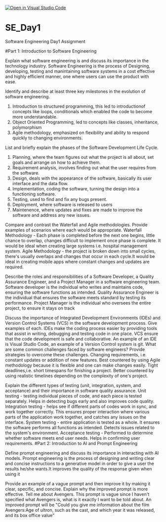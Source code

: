 [![Open in Visual Studio Code](https://classroom.github.com/assets/open-in-vscode-2e0aaae1b6195c2367325f4f02e2d04e9abb55f0b24a779b69b11b9e10269abc.svg)](https://classroom.github.com/online_ide?assignment_repo_id=15624190&assignment_repo_type=AssignmentRepo)
# SE_Day1
Software Engineering Day1 Assignment

#Part 1: Introduction to Software Engineering

Explain what software engineering is and discuss its importance in the technology industry.
Software Engineering is the process of Designing, developing, testing and manintaining software systems in a cost effective and highly efficient manner, one where users can use the product with ease.

Identify and describe at least three key milestones in the evolution of software engineering.
1. Introduction to structured programming, this led to introductionof concepts like loops, conditionals which enabled the code to become more understandable.
2. Object Oriented Programming, led to concepts like classes, inheritance, polymorphism
3. Agile methodology, emphasized on flexibility and ability to respond quickly to changing environments.

List and briefly explain the phases of the Software Development Life Cycle.
1. Planning, where the team figures out what the project is all about, set goals and arrange on how to achieve them.
2. Requirement analysis, involves finding out what the user requires from the software.
3. Design, deals with the appearance of the software, basically its user interface and the data flow.
4. Implementation, coding the software, turning the design into a functioning software.
5. Testing, used to find and fix any bugs present.
6. Deployment, where software is released to users
7. Maintenence, where updates and fixes are made to improve the software and address any new issues.

Compare and contrast the Waterfall and Agile methodologies. Provide examples of scenarios where each would be appropriate.
Waterfall Methodology - Each phase is completed before the next one begins, little chance to overlap, changes difficult to implement once phase is complete. It would be ideal when creating large systems i.e. hospital management system.
Agile Methodology - the project is broken down into small cycles, there's usually overlaps and changes that occur in each cycle.It would be ideal in creating mobile apps where constant changes and updates are required.

Describe the roles and responsibilities of a Software Developer, a Quality Assurance Engineer, and a Project Manager in a software engineering team.
Software developer is the individual who writes and maintains code, ensuring the software functions as intended.
Quality Assurance Engineer is the individual that ensures the software meets standard by testing its performance.
Project Manager is the individual who oversees the entire project, to ensure it stays on track

Discuss the importance of Integrated Development Environments (IDEs) and Version Control Systems (VCS) in the software development process. Give examples of each.
IDEs make the coding process easier by providing tools that assist in writing, debugging and testing code in one place. VCS ensure that the code development 
is safe and collaborative. An example of an IDE is Visual Studio Code, an example of a Version Control system is git.
What are some common challenges faced by software engineers? Provide strategies to overcome these challenges.
Changing requirements, i.e. constant updates or addition of new features. Best countered by using Agile methodology because it is flexible and one can make changes easily.
Tight deadlines,i.e. short timespans for finishing a project. Better countered by using realistic timelines depending on the complexity of one's project.

Explain the different types of testing (unit, integration, system, and acceptance) and their importance in software quality assurance.
Unit testing - testing individual pieces of code, and each piece is tested separately. Helps in detecting bugs early and also improves code quality.
Integration testing - helps see if different parts of codes work in sync, and work together correctly. This ensures proper interaction where various parts of the application work together, and catches any issues on the interface.
System testing - entire application is tested as a whole. It ensures the software performs all functions as intended. Detects issues related to the system's environment.
Acceptance testing - Performed to determine whether software meets end user needs.
Helps in confirming user requirements.
#Part 2: Introduction to AI and Prompt Engineering


Define prompt engineering and discuss its importance in interacting with AI models.
Prompt engineering is the process of designing and writing clear and concise instructions to a generative model in order to give a user the results he/she wants.It improves the quality of the response given when using it

Provide an example of a vague prompt and then improve it by making it clear, specific, and concise. Explain why the improved prompt is more effective.
Tell me about Avengers. This prompt is vague since I haven't specified what Avengers is, what is it exactly I want to be told about. An improved prompt will be "Could you give me information about the film Avengers:Age of ultron, such as the cast, and which year it was released, and its box office value"
